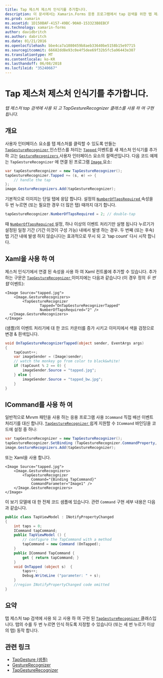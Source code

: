 ```yaml
---
title: Tap 제스처 제스처 인식기를 추가합니다.
description: 이 문서에서는 Xamarin.Forms 응용 프로그램에서 tap 검색을 위한 탭 제스처를 사용 하는 방법을 설명 합니다. Tap 검색 TapGestureRecognizer 클래스로 구현 됩니다.
ms.prod: xamarin
ms.assetid: 1D150BAF-4157-49BC-90A0-153323B8EBCF
ms.technology: xamarin-forms
author: davidbritch
ms.author: dabritch
ms.date: 01/21/2016
ms.openlocfilehash: bbe4ca7a1080459b8aeb33640be5158b15e97715
ms.sourcegitcommit: 66682dd8e93c0e4f5dee69f32b5fc5a96443e307
ms.translationtype: MT
ms.contentlocale: ko-KR
ms.lasthandoff: 06/08/2018
ms.locfileid: "35240667"
---
```

# <a name="adding-a-tap-gesture-gesture-recognizer"></a>Tap 제스처 제스처 인식기를 추가합니다.

_탭 제스처 tap 검색에 사용 되 고 TapGestureRecognizer 클래스를 사용 하 여 구현 됩니다._

## <a name="overview"></a>개요

사용자 인터페이스 요소를 탭 제스처를 클릭할 수 있도록 만들는 [ `TapGestureRecognizer` ](https://developer.xamarin.com/api/type/Xamarin.Forms.TapGestureRecognizer/) 인스턴스를 처리는 [ `Tapped` ](https://developer.xamarin.com/api/event/Xamarin.Forms.TapGestureRecognizer.Tapped/) 이벤트를 새 제스처 인식기를 추가 하 고는 [ `GestureRecognizers` ](https://developer.xamarin.com/api/property/Xamarin.Forms.View.GestureRecognizers/) 사용자 인터페이스 요소의 컬렉션입니다. 다음 코드 예제는 `TapGestureRecognizer` 에 연결 된 프로그램 [ `Image` ](https://developer.xamarin.com/api/type/Xamarin.Forms.Image/) 요소:

```csharp
var tapGestureRecognizer = new TapGestureRecognizer();
tapGestureRecognizer.Tapped += (s, e) => {
    // handle the tap
};
image.GestureRecognizers.Add(tapGestureRecognizer);
```

기본적으로 이미지는 단일 탭에 응답 합니다. 설정의 [ `NumberOfTapsRequired` ](https://developer.xamarin.com/api/property/Xamarin.Forms.TapGestureRecognizer.NumberOfTapsRequired/) 속성을 두 번 누르면 (또는 필요한 경우 더 많은 탭) 때까지 대기 합니다.

```csharp
tapGestureRecognizer.NumberOfTapsRequired = 2; // double-tap
```

때 [ `NumberOfTapsRequired` ](https://developer.xamarin.com/api/property/Xamarin.Forms.TapGestureRecognizer.NumberOfTapsRequired/) 설정, 하나 이상의 이벤트 처리기만 실행 됩니다 누르기가 설정된 일정 기간 (기간 이것이 구성 가능) 내에서 발생 하는 경우. 두 번째 (또는 후속) 탭 기간 내에 발생 하지 않습니다는 효과적으로 무시 되 고 'tap count' 다시 시작 합니다.

<a name="Using_Xaml" />

## <a name="using-xaml"></a>Xaml을 사용 하 여

제스처 인식기에서 연결 된 속성을 사용 하 여 Xaml 컨트롤에 추가할 수 있습니다. 추가 하는 구문은 [ `TapGestureRecognizer` ](https://developer.xamarin.com/api/type/Xamarin.Forms.TapGestureRecognizer/) 이미지에는 다음과 같습니다 (이 경우 정의 *두 번 탭* 이벤트):

```xaml
<Image Source="tapped.jpg">
    <Image.GestureRecognizers>
        <TapGestureRecognizer
                Tapped="OnTapGestureRecognizerTapped"
                NumberOfTapsRequired="2" />
  </Image.GestureRecognizers>
</Image>
```

(샘플)의 이벤트 처리기에 대 한 코드 카운터를 증가 시키고 이미지에서 색을 검정으로 변경 &amp; 흰색입니다.

```csharp
void OnTapGestureRecognizerTapped(object sender, EventArgs args)
{
    tapCount++;
    var imageSender = (Image)sender;
    // watch the monkey go from color to black&white!
    if (tapCount % 2 == 0) {
        imageSender.Source = "tapped.jpg";
    } else {
        imageSender.Source = "tapped_bw.jpg";
    }
}
```

## <a name="using-icommand"></a>ICommand를 사용 하 여

일반적으로 Mvvm 패턴을 사용 하는 응용 프로그램 사용 `ICommand` 직접 배선 이벤트 처리기를 대신 합니다. [ `TapGestureRecognizer` ](https://developer.xamarin.com/api/type/Xamarin.Forms.TapGestureRecognizer/) 쉽게 지원할 수 `ICommand` 바인딩을 코드에 설정 중 하나:

```csharp
var tapGestureRecognizer = new TapGestureRecognizer();
tapGestureRecognizer.SetBinding (TapGestureRecognizer.CommandProperty, "TapCommand");
image.GestureRecognizers.Add(tapGestureRecognizer);
```

또는 Xaml을 사용 합니다.

```xaml
<Image Source="tapped.jpg">
    <Image.GestureRecognizers>
        <TapGestureRecognizer
            Command="{Binding TapCommand}"
            CommandParameter="Image1" />
    </Image.GestureRecognizers>
</Image>
```

이 보기 모델에 대 한 전체 코드 샘플에 있습니다. 관련 `Command` 구현 세부 내용은 다음과 같습니다.

```csharp
public class TapViewModel : INotifyPropertyChanged
{
    int taps = 0;
    ICommand tapCommand;
    public TapViewModel () {
        // configure the TapCommand with a method
        tapCommand = new Command (OnTapped);
    }
    public ICommand TapCommand {
        get { return tapCommand; }
    }
    void OnTapped (object s)  {
        taps++;
        Debug.WriteLine ("parameter: " + s);
    }
    //region INotifyPropertyChanged code omitted
}
```

## <a name="summary"></a>요약

탭 제스처 tap 검색에 사용 되 고 사용 하 여 구현 된 [ `TapGestureRecognizer` ](https://developer.xamarin.com/api/type/Xamarin.Forms.TapGestureRecognizer/) 클래스입니다. 탭의 수를 두 번 누르면 인식 하도록 지정할 수 있습니다 (또는 세 번 누르기 이상의 탭) 동작 합니다.


## <a name="related-links"></a>관련 링크

- [TapGesture (샘플)](https://developer.xamarin.com/samples/xamarin-forms/WorkingWithGestures/TapGesture/)
- [GestureRecognizer](https://developer.xamarin.com/api/type/Xamarin.Forms.GestureRecognizer/)
- [TapGestureRecognizer](https://developer.xamarin.com/api/type/Xamarin.Forms.TapGestureRecognizer/)
